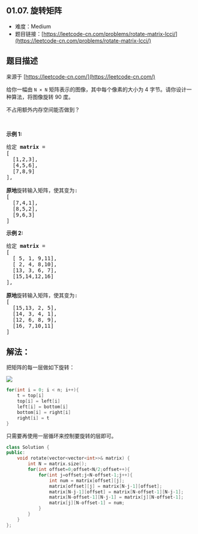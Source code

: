 ##  01.07. 旋转矩阵

- 难度：Medium
- 题目链接：[https://leetcode-cn.com/problems/rotate-matrix-lcci/](https://leetcode-cn.com/problems/rotate-matrix-lcci/)


## 题目描述

来源于 [https://leetcode-cn.com/](https://leetcode-cn.com/)

<p>给你一幅由 <code>N &times; N</code> 矩阵表示的图像，其中每个像素的大小为 4 字节。请你设计一种算法，将图像旋转 90 度。</p>

<p>不占用额外内存空间能否做到？</p>

<p>&nbsp;</p>

<p><strong>示例 1:</strong></p>

<pre>给定 <strong>matrix</strong> = 
[
  [1,2,3],
  [4,5,6],
  [7,8,9]
],

<strong>原地</strong>旋转输入矩阵，使其变为:
[
  [7,4,1],
  [8,5,2],
  [9,6,3]
]
</pre>

<p><strong>示例 2:</strong></p>

<pre>给定 <strong>matrix</strong> =
[
  [ 5, 1, 9,11],
  [ 2, 4, 8,10],
  [13, 3, 6, 7],
  [15,14,12,16]
], 

<strong>原地</strong>旋转输入矩阵，使其变为:
[
  [15,13, 2, 5],
  [14, 3, 4, 1],
  [12, 6, 8, 9],
  [16, 7,10,11]
]
</pre>


## 解法：

把矩阵的每一层做如下旋转：

![](https://wangyu-name.oss-cn-hangzhou.aliyuncs.com/superbed/2020/05/21/5ec664e3c2a9a83be5d2042e.jpg)

```c++
for(int i = 0; i < n; i++){
    t = top[i]
    top[i] = left[i]
    left[i] = bottom[i]
    bottom[i] = right[i]
    right[i] = t
}
```

只需要再使用一层循环来控制要旋转的层即可。


```c++
class Solution {
public:
    void rotate(vector<vector<int>>& matrix) {
        int N = matrix.size();
        for(int offset=0;offset<N/2;offset++){
            for(int j=offset;j<N-offset-1;j++){
                int num = matrix[offset][j];
                matrix[offset][j] = matrix[N-j-1][offset];
                matrix[N-j-1][offset] = matrix[N-offset-1][N-j-1];
                matrix[N-offset-1][N-j-1] = matrix[j][N-offset-1];
                matrix[j][N-offset-1] = num;
            }
        }
    }
};
```